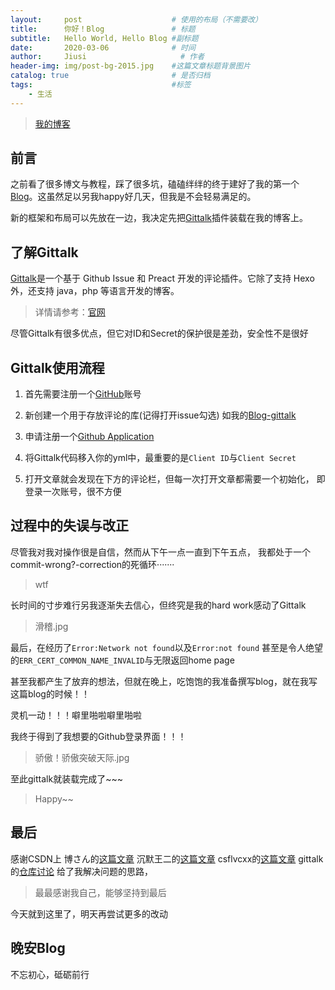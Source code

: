 ```yaml
---
layout:     post                    # 使用的布局（不需要改）
title:      你好！Blog               # 标题 
subtitle:   Hello World, Hello Blog #副标题
date:       2020-03-06              # 时间
author:     Jiusi                     # 作者
header-img: img/post-bg-2015.jpg    #这篇文章标题背景图片
catalog: true                       # 是否归档
tags:                               #标签
    - 生活
---
```

>
>[我的博客](http://jiusi1999.top)

## 前言
之前看了很多博文与教程，踩了很多坑，磕磕绊绊的终于建好了我的第一个[Blog](http://jiusi1999.top)。这虽然足以另我happy好几天，但我是不会轻易满足的。

新的框架和布局可以先放在一边，我决定先把[Gittalk](https://gitalk.github.io/)插件装载在我的博客上。
## 了解Gittalk
[Gittalk](https://gitalk.github.io/)是一个基于 Github Issue 和 Preact 开发的评论插件。它除了支持 Hexo 外，还支持 java，php 等语言开发的博客。

>详情请参考：[官网](https://gitalk.github.io/)

尽管Gittalk有很多优点，但它对ID和Secret的保护很是差劲，安全性不是很好

## Gittalk使用流程
  1. 首先需要注册一个[GitHub](https://github.com/)账号

  2. 新创建一个用于存放评论的库(记得打开issue勾选)
     如我的[Blog-gittalk](https://github.com/Jiusi1999/Blog-gittalk)

  3. 申请注册一个[Github Application](https://github.com/settings/applications/new)

  4. 将Gittalk代码移入你的yml中，最重要的是`Client ID`与`Client Secret`

  5. 打开文章就会发现在下方的评论栏，但每一次打开文章都需要一个初始化，
     即登录一次账号，很不方便

##  过程中的失误与改正
尽管我对我对操作很是自信，然而从下午一点一直到下午五点，
我都处于一个commit-wrong?-correction的死循环·······

>wtf

长时间的寸步难行另我逐渐失去信心，但终究是我的hard work感动了Gittalk

>滑稽.jpg

最后，在经历了`Error:Network not found`以及`Error:not found`
甚至是令人绝望的`ERR_CERT_COMMON_NAME_INVALID`与无限返回home page

甚至我都产生了放弃的想法，但就在晚上，吃饱饱的我准备撰写blog，就在我写这篇blog的时候！！

灵机一动！！！噼里啪啦噼里啪啦

我终于得到了我想要的Github登录界面！！！
>骄傲！骄傲突破天际.jpg

至此gittalk就装载完成了~~~

>Happy~~

##  最后

感谢CSDN上 博さん的[这篇文章](https://blog.csdn.net/w47_csdn/article/details/88858343)
           沉默王二的[这篇文章](https://blog.csdn.net/qing_gee/article/details/100133060)
           csflvcxx的[这篇文章](https://blog.csdn.net/csflvcxx/article/details/81283670?depth_1-utm_source=distribute.pc_relevant.none-task&utm_source=distribute.pc_relevant.none-task)
           gittalk的[仓库讨论](https://github.com/gitalk/gitalk/issues/115)
给了我解决问题的思路，
>最最感谢我自己，能够坚持到最后

今天就到这里了，明天再尝试更多的改动

## 晚安Blog

不忘初心，砥砺前行




